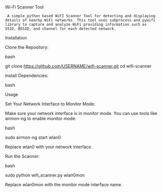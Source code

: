 Wi-Fi Scanner Tool
    
     A simple python based WiFI Scanner Tool for detecting and displaying details of nearby WiFi networks. This tool uses subprocess and pywifi library to capture and analyze WiFi providing information such as SSID, BSSID, and channel for each detected network.
   
Installation
   
   Clone the Repository:
   
   bash
   
git clone https://github.com/USERNAME/wifi-scanner.git cd wifi-scanner

Install Dependencies:

  bash

   Usage

   Set Your Network Interface to Monitor Mode:

Make sure your network interface is in monitor mode. You can use tools like airmon-ng to enable monitor mode:

bash

sudo airmon-ng start wlan0

Replace wlan0 with your network interface.

Run the Scanner:

bash

sudo python wifi_scanner.py wlan0mon

Replace wlan0mon with the monitor mode interface name.
